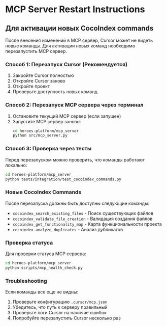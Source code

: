 # MCP Server Restart Instructions

## Для активации новых CocoIndex commands

После внесения изменений в MCP сервер, Cursor может не видеть новые команды. Для активации новых команд необходимо перезапустить MCP сервер.

### Способ 1: Перезапуск Cursor (Рекомендуется)

1. Закройте Cursor полностью
2. Откройте Cursor заново
3. Откройте проект
4. Проверьте доступность новых команд

### Способ 2: Перезапуск MCP сервера через терминал

1. Остановите текущий MCP сервер (если запущен)
2. Запустите MCP сервер заново:
   ```bash
   cd heroes-platform/mcp_server
   python src/mcp_server.py
   ```

### Способ 3: Проверка через тесты

Перед перезапуском можно проверить, что команды работают локально:

```bash
cd heroes-platform/mcp_server
python tests/integration/test_cocoindex_commands.py
```

### Новые CocoIndex Commands

После перезапуска должны быть доступны следующие команды:

- `cocoindex_search_existing_files` - Поиск существующих файлов
- `cocoindex_validate_file_creation` - Валидация создания файлов
- `cocoindex_get_functionality_map` - Карта функциональности проекта
- `cocoindex_analyze_duplicates` - Анализ дубликатов

### Проверка статуса

Для проверки статуса MCP сервера:

```bash
cd heroes-platform/mcp_server
python scripts/mcp_health_check.py
```

### Troubleshooting

Если команды все еще не видны:

1. Проверьте конфигурацию `.cursor/mcp.json`
2. Убедитесь, что путь к серверу правильный
3. Проверьте логи Cursor на наличие ошибок
4. Попробуйте перезапустить Cursor несколько раз
